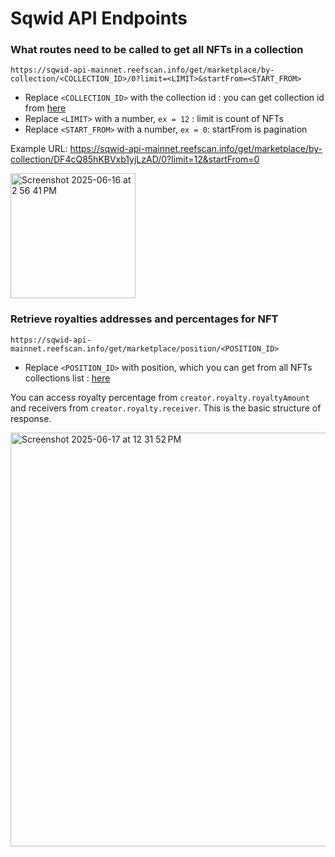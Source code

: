 # Sqwid API Endpoints

### What routes need to be called to get all NFTs in a collection
`https://sqwid-api-mainnet.reefscan.info/get/marketplace/by-collection/<COLLECTION_ID>/0?limit=<LIMIT>&startFrom=<START_FROM>`
	
- Replace `<COLLECTION_ID>` with the collection id : you can get collection id from [here](https://sqwid-api-mainnet.reefscan.info/get/collections/all/by/stats.items?sorting=desc&startAt=Infinity&startAtId=null&limit=8)
- Replace `<LIMIT>` with a number, `ex = 12` : limit is count of NFTs
- Replace `<START_FROM>` with a number, `ex = 0`:  startFrom is pagination

Example URL: https://sqwid-api-mainnet.reefscan.info/get/marketplace/by-collection/DF4cQ85hKBVxb1yjLzAD/0?limit=12&startFrom=0
  
  

<img width="200" alt="Screenshot 2025-06-16 at 2 56 41 PM" src="https://github.com/user-attachments/assets/9fd3b294-48de-4b19-a210-fa1ae87c1501" />

### Retrieve royalties addresses and percentages for NFT

`https://sqwid-api-mainnet.reefscan.info/get/marketplace/position/<POSITION_ID>`

- Replace `<POSITION_ID>` with position, which you can get from all NFTs collections list : [here](#what-routes-need-to-be-called-to-get-all-nfts-in-a-collection)

You can access royalty percentage from `creator.royalty.royaltyAmount` and receivers from `creator.royalty.receiver`. This is the basic structure of response.

  
<img width="662" alt="Screenshot 2025-06-17 at 12 31 52 PM" src="https://github.com/user-attachments/assets/36c18800-daeb-4cc0-b18a-40faae828e06" />






